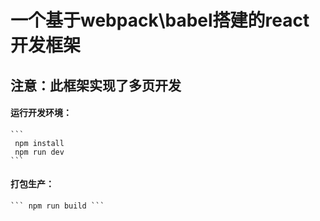 # 一个基于webpack\babel搭建的react开发框架
## 注意：此框架实现了多页开发
#### 运行开发环境： ####
    ```
     npm install 
     npm run dev 
    ```
#### 打包生产： ####
    ``` npm run build ```